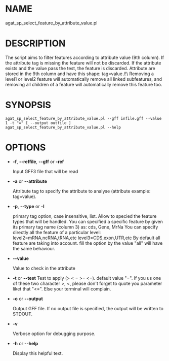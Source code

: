 # NAME

agat\_sp\_select\_feature\_by\_attribute\_value.pl

# DESCRIPTION

The script aims to filter features according to attribute value (9th column).
If the attribute tag is missing the feature will not be discarded.
If the attribute exists and the value pass the test, the feature is discarded.
Attribute are stored in the 9th column and have this shape: tag=value
/!\\ Removing a level1 or level2 feature will automatically remove all linked subfeatures, and
removing all children of a feature will automatically remove this feature too.

# SYNOPSIS

```
agat_sp_select_feature_by_attribute_value.pl --gff infile.gff --value 1 -t "=" [ --output outfile ]
agat_sp_select_feature_by_attribute_value.pl --help
```

# OPTIONS

- **-f**, **--reffile**, **--gff**  or **-ref**

    Input GFF3 file that will be read

- **-a** or **--attribute**

    Attribute tag to specify the attribute to analyse (attribute example: tag=value).

- **-p**,  **--type** or  **-l**

    primary tag option, case insensitive, list. Allow to specied the feature types that will be handled.
    You can specified a specific feature by given its primary tag name (column 3) as: cds, Gene, MrNa
    You can specify directly all the feature of a particular level:
          level2=mRNA,ncRNA,tRNA,etc
          level3=CDS,exon,UTR,etc
    By default all feature are taking into account. fill the option by the value "all" will have the same behaviour.

- **--value**

    Value to check in the attribute

- **-t** or **--test**
Test to apply (> < = >= <=). default value "=". If you us one of these two character >, <, please don't forget to quote you parameter liket that "<=". Else your terminal will complain.
- **-o** or **--output**

    Output GFF file.  If no output file is specified, the output will be
    written to STDOUT.

- **-v**

    Verbose option for debugging purpose.

- **-h** or **--help**

    Display this helpful text.

